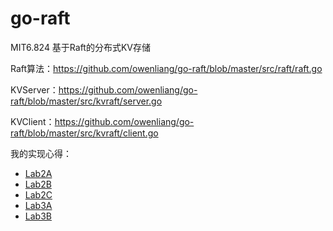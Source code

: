 # go-raft

MIT6.824 基于Raft的分布式KV存储

Raft算法：https://github.com/owenliang/go-raft/blob/master/src/raft/raft.go

KVServer：https://github.com/owenliang/go-raft/blob/master/src/kvraft/server.go

KVClient：https://github.com/owenliang/go-raft/blob/master/src/kvraft/client.go

我的实现心得：
* [Lab2A](https://yuerblog.cc/2020/08/13/mit-6-824-distributed-systems-%e5%ae%9e%e7%8e%b0raft-lab2a/)
* [Lab2B](https://yuerblog.cc/2020/08/14/mit-6-824-distributed-systems-%e5%ae%9e%e7%8e%b0raft-lab2b/)
* [Lab2C](https://yuerblog.cc/2020/08/16/mit-6-824-distributed-systems-%e5%ae%9e%e7%8e%b0raft-lab2c/)
* [Lab3A](https://yuerblog.cc/2020/08/19/mit-6-824-distributed-systems-%e5%ae%9e%e7%8e%b0raft-lab3a/)
* [Lab3B](https://yuerblog.cc/2020/08/28/mit-6-824-distributed-systems-%e5%ae%9e%e7%8e%b0raft-lab3b/)
